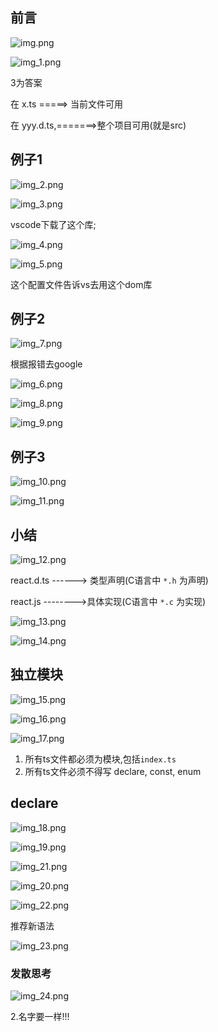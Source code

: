 
## 前言
![img.png](img.png)


![img_1.png](img_1.png)

3为答案

在 x.ts  =====> 当前文件可用

在 yyy.d.ts,=======>整个项目可用(就是src)


## 例子1


![img_2.png](img_2.png)

![img_3.png](img_3.png)

vscode下载了这个库;

![img_4.png](img_4.png)

![img_5.png](img_5.png)

这个配置文件告诉vs去用这个dom库

## 例子2

![img_7.png](img_7.png)

根据报错去google

![img_6.png](img_6.png)

![img_8.png](img_8.png)

![img_9.png](img_9.png)

## 例子3

![img_10.png](img_10.png)

![img_11.png](img_11.png)


## 小结

![img_12.png](img_12.png)

react.d.ts ------> 类型声明(C语言中 ` *.h ` 为声明)

react.js  -------->具体实现(C语言中 `*.c` 为实现)


![img_13.png](img_13.png)



![img_14.png](img_14.png)


## 独立模块

![img_15.png](img_15.png)

![img_16.png](img_16.png)


![img_17.png](img_17.png)

1. 所有ts文件都必须为模块,包括`index.ts`
2. 所有ts文件必须不得写 declare, const, enum

## declare

![img_18.png](img_18.png)


![img_19.png](img_19.png)

![img_21.png](img_21.png)

![img_20.png](img_20.png)

![img_22.png](img_22.png)

推荐新语法

![img_23.png](img_23.png)

### 发散思考

![img_24.png](img_24.png)

2.名字要一样!!!









